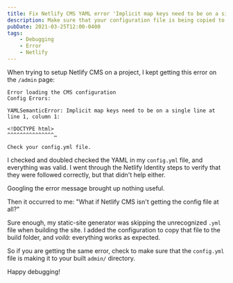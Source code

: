 ```yaml
---
title: Fix Netlify CMS YAML error 'Implicit map keys need to be on a single line'
description: Make sure that your configuration file is being copied to the destination directory.
pubDate: 2021-03-25T12:00-0400
tags:
    - Debugging
    - Error
    - Netlify
---
```


When trying to setup Netlify CMS on a project, I kept getting this error on the `/admin` page:

```
Error loading the CMS configuration
Config Errors:

YAMLSemanticError: Implicit map keys need to be on a single line at line 1, column 1:

<!DOCTYPE html>
^^^^^^^^^^^^^^^…

Check your config.yml file.
```

I checked and doubled checked the YAML in my `config.yml` file, and everything was valid. I went through the Netlify Identity steps to verify that they were followed correctly, but that didn't help either.

Googling the error message brought up nothing useful.

Then it occurred to me: "What if Netlify CMS isn't getting the config file at all?"

Sure enough, my static-site generator was skipping the unrecognized `.yml` file when building the site. I added the configuration to copy that file to the build folder, and _voilà_: everything works as expected.

So if you are getting the same error, check to make sure that the `config.yml` file is making it to your built `admin/` directory.

Happy debugging!
